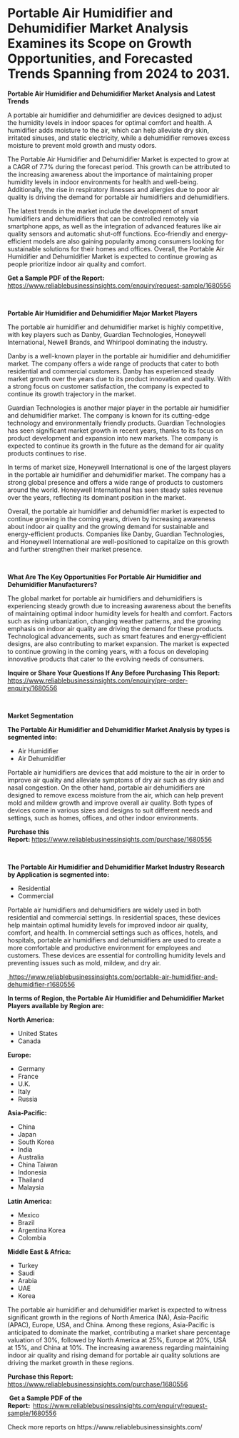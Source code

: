 <p><h1>Portable Air Humidifier and Dehumidifier Market Analysis Examines its Scope on Growth Opportunities, and Forecasted Trends Spanning from 2024 to 2031.</h1></p><p><strong>Portable Air Humidifier and Dehumidifier Market Analysis and Latest Trends</strong></p>
<p><p>A portable air humidifier and dehumidifier are devices designed to adjust the humidity levels in indoor spaces for optimal comfort and health. A humidifier adds moisture to the air, which can help alleviate dry skin, irritated sinuses, and static electricity, while a dehumidifier removes excess moisture to prevent mold growth and musty odors.</p><p>The Portable Air Humidifier and Dehumidifier Market is expected to grow at a CAGR of 7.7% during the forecast period. This growth can be attributed to the increasing awareness about the importance of maintaining proper humidity levels in indoor environments for health and well-being. Additionally, the rise in respiratory illnesses and allergies due to poor air quality is driving the demand for portable air humidifiers and dehumidifiers.</p><p>The latest trends in the market include the development of smart humidifiers and dehumidifiers that can be controlled remotely via smartphone apps, as well as the integration of advanced features like air quality sensors and automatic shut-off functions. Eco-friendly and energy-efficient models are also gaining popularity among consumers looking for sustainable solutions for their homes and offices. Overall, the Portable Air Humidifier and Dehumidifier Market is expected to continue growing as people prioritize indoor air quality and comfort.</p></p>
<p><strong>Get a Sample PDF of the Report:&nbsp;</strong> <a href="https://www.reliablebusinessinsights.com/enquiry/request-sample/1680556">https://www.reliablebusinessinsights.com/enquiry/request-sample/1680556</a></p>
<p>&nbsp;</p>
<p><strong>Portable Air Humidifier and Dehumidifier Major Market Players</strong></p>
<p><p>The portable air humidifier and dehumidifier market is highly competitive, with key players such as Danby, Guardian Technologies, Honeywell International, Newell Brands, and Whirlpool dominating the industry. </p><p>Danby is a well-known player in the portable air humidifier and dehumidifier market. The company offers a wide range of products that cater to both residential and commercial customers. Danby has experienced steady market growth over the years due to its product innovation and quality. With a strong focus on customer satisfaction, the company is expected to continue its growth trajectory in the market.</p><p>Guardian Technologies is another major player in the portable air humidifier and dehumidifier market. The company is known for its cutting-edge technology and environmentally friendly products. Guardian Technologies has seen significant market growth in recent years, thanks to its focus on product development and expansion into new markets. The company is expected to continue its growth in the future as the demand for air quality products continues to rise.</p><p>In terms of market size, Honeywell International is one of the largest players in the portable air humidifier and dehumidifier market. The company has a strong global presence and offers a wide range of products to customers around the world. Honeywell International has seen steady sales revenue over the years, reflecting its dominant position in the market.</p><p>Overall, the portable air humidifier and dehumidifier market is expected to continue growing in the coming years, driven by increasing awareness about indoor air quality and the growing demand for sustainable and energy-efficient products. Companies like Danby, Guardian Technologies, and Honeywell International are well-positioned to capitalize on this growth and further strengthen their market presence.</p></p>
<p>&nbsp;</p>
<p><strong>What Are The Key Opportunities For Portable Air Humidifier and Dehumidifier Manufacturers?</strong></p>
<p><p>The global market for portable air humidifiers and dehumidifiers is experiencing steady growth due to increasing awareness about the benefits of maintaining optimal indoor humidity levels for health and comfort. Factors such as rising urbanization, changing weather patterns, and the growing emphasis on indoor air quality are driving the demand for these products. Technological advancements, such as smart features and energy-efficient designs, are also contributing to market expansion. The market is expected to continue growing in the coming years, with a focus on developing innovative products that cater to the evolving needs of consumers.</p></p>
<p><strong>Inquire or Share Your Questions If Any Before Purchasing This Report:</strong> <a href="https://www.reliablebusinessinsights.com/enquiry/pre-order-enquiry/1680556">https://www.reliablebusinessinsights.com/enquiry/pre-order-enquiry/1680556</a></p>
<p>&nbsp;</p>
<p><strong>Market Segmentation</strong></p>
<p><strong>The Portable Air Humidifier and Dehumidifier Market Analysis by types is segmented into:</strong></p>
<p><ul><li>Air Humidifier</li><li>Air Dehumidifier</li></ul></p>
<p><p>Portable air humidifiers are devices that add moisture to the air in order to improve air quality and alleviate symptoms of dry air such as dry skin and nasal congestion. On the other hand, portable air dehumidifiers are designed to remove excess moisture from the air, which can help prevent mold and mildew growth and improve overall air quality. Both types of devices come in various sizes and designs to suit different needs and settings, such as homes, offices, and other indoor environments.</p></p>
<p><strong>Purchase this Report:&nbsp;</strong><a href="https://www.reliablebusinessinsights.com/purchase/1680556">https://www.reliablebusinessinsights.com/purchase/1680556</a></p>
<p>&nbsp;</p>
<p><strong>The Portable Air Humidifier and Dehumidifier Market Industry Research by Application is segmented into:</strong></p>
<p><ul><li>Residential</li><li>Commercial</li></ul></p>
<p><p>Portable air humidifiers and dehumidifiers are widely used in both residential and commercial settings. In residential spaces, these devices help maintain optimal humidity levels for improved indoor air quality, comfort, and health. In commercial settings such as offices, hotels, and hospitals, portable air humidifiers and dehumidifiers are used to create a more comfortable and productive environment for employees and customers. These devices are essential for controlling humidity levels and preventing issues such as mold, mildew, and dry air.</p></p>
<p><a href="https://www.reliablebusinessinsights.com/portable-air-humidifier-and-dehumidifier-r1680556">&nbsp;https://www.reliablebusinessinsights.com/portable-air-humidifier-and-dehumidifier-r1680556</a></p>
<p><strong>In terms of Region, the Portable Air Humidifier and Dehumidifier Market Players available by Region are:</strong></p>
<p>
    <p> <strong> North America: </strong>
        <ul>
            <li>United States</li>
            <li>Canada</li>
        </ul>
        </p> 
    <p> <strong> Europe: </strong>
        <ul>
            <li>Germany</li>
            <li>France</li>
            <li>U.K.</li>
            <li>Italy</li>
            <li>Russia</li>
        </ul>
        </p> 
    <p> <strong> Asia-Pacific: </strong>
        <ul>
            <li>China</li>
            <li>Japan</li>
            <li>South Korea</li>
            <li>India</li>
            <li>Australia</li>
            <li>China Taiwan</li>
            <li>Indonesia</li>
            <li>Thailand</li>
            <li>Malaysia</li>
        </ul>
        </p> 
    <p> <strong> Latin America: </strong>
        <ul>
            <li>Mexico</li>
            <li>Brazil</li>
            <li>Argentina Korea</li>
            <li>Colombia</li>
        </ul>
        </p> 
    <p> <strong> Middle East & Africa: </strong>
        <ul>
            <li>Turkey</li>
            <li>Saudi</li>
            <li>Arabia</li>
            <li>UAE</li>
            <li>Korea</li>
        </ul>
    </p>
    </p>
<p><p>The portable air humidifier and dehumidifier market is expected to witness significant growth in the regions of North America (NA), Asia-Pacific (APAC), Europe, USA, and China. Among these regions, Asia-Pacific is anticipated to dominate the market, contributing a market share percentage valuation of 30%, followed by North America at 25%, Europe at 20%, USA at 15%, and China at 10%. The increasing awareness regarding maintaining indoor air quality and rising demand for portable air quality solutions are driving the market growth in these regions.</p></p>
<p><strong>Purchase this Report: </strong><a href="https://www.reliablebusinessinsights.com/purchase/1680556">https://www.reliablebusinessinsights.com/purchase/1680556</a></p>
<p>&nbsp;<strong>Get a Sample PDF of the Report:&nbsp;&nbsp;</strong><a href="https://www.reliablebusinessinsights.com/enquiry/request-sample/1680556">https://www.reliablebusinessinsights.com/enquiry/request-sample/1680556</a></p>
<p><strong></strong></p>
<p>Check more reports on https://www.reliablebusinessinsights.com/</p>